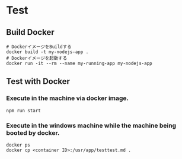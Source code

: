 # Test

## Build Docker

```dosbatch
# DockerイメージをBuildする
docker build -t my-nodejs-app .
# Dockerイメージを起動する
docker run -it --rm --name my-running-app my-nodejs-app
```

## Test with Docker

### Execute in the machine via docker image.

```shell
npm run start
```

### Execute in the windows machine while the machine being booted by docker.

```dosbatch
docker ps
docker cp <container ID>:/usr/app/testtest.md .
```
